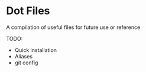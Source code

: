 # Dot Files

A compilation of useful files for future use or reference

TODO:
 
- Quick installation 
- Aliases
- git config